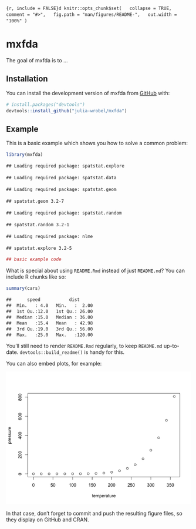 
<!-- README.md is generated from README.Rmd. Please edit that file -->

`{r, include = FALSE}d knitr::opts_chunk$set(   collapse = TRUE,   comment = "#>",   fig.path = "man/figures/README-",   out.width = "100%" )`

# mxfda

<!-- badges: start -->
<!-- badges: end -->

The goal of mxfda is to …

## Installation

You can install the development version of mxfda from
[GitHub](https://github.com/) with:

``` r
# install.packages("devtools")
devtools::install_github("julia-wrobel/mxfda")
```

## Example

This is a basic example which shows you how to solve a common problem:

``` r
library(mxfda)
```

    ## Loading required package: spatstat.explore

    ## Loading required package: spatstat.data

    ## Loading required package: spatstat.geom

    ## spatstat.geom 3.2-7

    ## Loading required package: spatstat.random

    ## spatstat.random 3.2-1

    ## Loading required package: nlme

    ## spatstat.explore 3.2-5

``` r
## basic example code
```

What is special about using `README.Rmd` instead of just `README.md`?
You can include R chunks like so:

``` r
summary(cars)
```

    ##      speed           dist       
    ##  Min.   : 4.0   Min.   :  2.00  
    ##  1st Qu.:12.0   1st Qu.: 26.00  
    ##  Median :15.0   Median : 36.00  
    ##  Mean   :15.4   Mean   : 42.98  
    ##  3rd Qu.:19.0   3rd Qu.: 56.00  
    ##  Max.   :25.0   Max.   :120.00

You’ll still need to render `README.Rmd` regularly, to keep `README.md`
up-to-date. `devtools::build_readme()` is handy for this.

You can also embed plots, for example:

![](README_files/figure-gfm/pressure-1.png)<!-- -->

In that case, don’t forget to commit and push the resulting figure
files, so they display on GitHub and CRAN.
